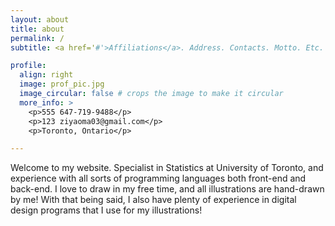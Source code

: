 ```yaml
---
layout: about
title: about
permalink: /
subtitle: <a href='#'>Affiliations</a>. Address. Contacts. Motto. Etc.

profile:
  align: right
  image: prof_pic.jpg
  image_circular: false # crops the image to make it circular
  more_info: >
    <p>555 647-719-9488</p>
    <p>123 ziyaoma03@gmail.com</p>
    <p>Toronto, Ontario</p>

---
```


Welcome to my website. Specialist in Statistics at University of Toronto, and experience with all sorts of programming languages both front-end and back-end. I love to draw in my free time, and all illustrations are hand-drawn by me! With that being said, I also have plenty of experience in digital design programs that I use for my illustrations!

